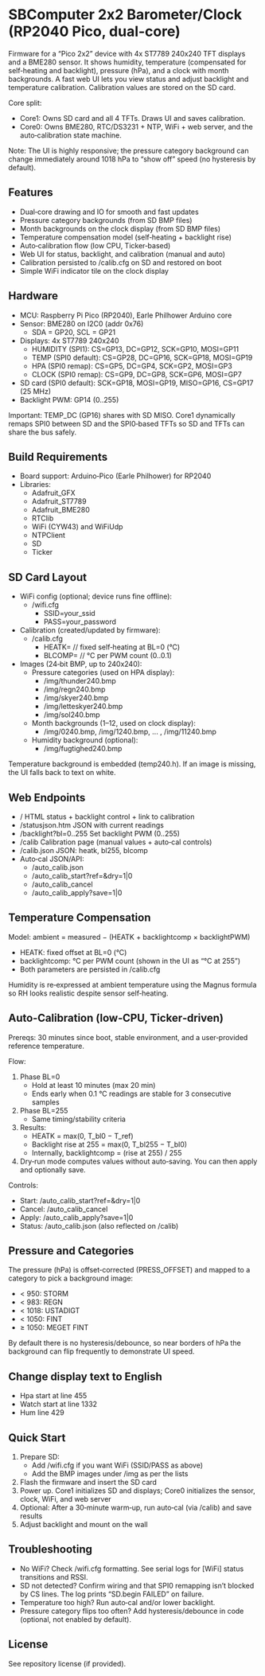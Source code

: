 # SBComputer 2x2 Barometer/Clock (RP2040 Pico, dual-core)

Firmware for a “Pico 2x2” device with 4x ST7789 240x240 TFT displays and a BME280 sensor. It shows humidity, temperature (compensated for self‑heating and backlight), pressure (hPa), and a clock with month backgrounds. A fast web UI lets you view status and adjust backlight and temperature calibration. Calibration values are stored on the SD card.

Core split:
- Core1: Owns SD card and all 4 TFTs. Draws UI and saves calibration.
- Core0: Owns BME280, RTC/DS3231 + NTP, WiFi + web server, and the auto‑calibration state machine.

Note: The UI is highly responsive; the pressure category background can change immediately around 1018 hPa to “show off” speed (no hysteresis by default).

## Features
- Dual‑core drawing and IO for smooth and fast updates
- Pressure category backgrounds (from SD BMP files)
- Month backgrounds on the clock display (from SD BMP files)
- Temperature compensation model (self‑heating + backlight rise)
- Auto‑calibration flow (low CPU, Ticker‑based)
- Web UI for status, backlight, and calibration (manual and auto)
- Calibration persisted to /calib.cfg on SD and restored on boot
- Simple WiFi indicator tile on the clock display

## Hardware
- MCU: Raspberry Pi Pico (RP2040), Earle Philhower Arduino core
- Sensor: BME280 on I2C0 (addr 0x76)
  - SDA = GP20, SCL = GP21
- Displays: 4x ST7789 240x240
  - HUMIDITY (SPI1): CS=GP13, DC=GP12, SCK=GP10, MOSI=GP11
  - TEMP (SPI0 default): CS=GP28, DC=GP16, SCK=GP18, MOSI=GP19
  - HPA (SPI0 remap): CS=GP5,  DC=GP4,  SCK=GP2,  MOSI=GP3
  - CLOCK (SPI0 remap): CS=GP9, DC=GP8,  SCK=GP6,  MOSI=GP7
- SD card (SPI0 default): SCK=GP18, MOSI=GP19, MISO=GP16, CS=GP17 (25 MHz)
- Backlight PWM: GP14 (0..255)

Important: TEMP_DC (GP16) shares with SD MISO. Core1 dynamically remaps SPI0 between SD and the SPI0‑based TFTs so SD and TFTs can share the bus safely.

## Build Requirements
- Board support: Arduino‑Pico (Earle Philhower) for RP2040
- Libraries:
  - Adafruit_GFX
  - Adafruit_ST7789
  - Adafruit_BME280
  - RTClib
  - WiFi (CYW43) and WiFiUdp
  - NTPClient
  - SD
  - Ticker

## SD Card Layout
- WiFi config (optional; device runs fine offline):
  - /wifi.cfg
    - SSID=your_ssid
    - PASS=your_password
- Calibration (created/updated by firmware):
  - /calib.cfg
    - HEATK=<float>         // fixed self‑heating at BL=0 (°C)
    - BLCOMP=<float>        // °C per PWM count (0..0.1)
- Images (24‑bit BMP, up to 240x240):
  - Pressure categories (used on HPA display):
    - /img/thunder240.bmp
    - /img/regn240.bmp
    - /img/skyer240.bmp
    - /img/letteskyer240.bmp
    - /img/sol240.bmp
  - Month backgrounds (1–12, used on clock display):
    - /img/0240.bmp, /img/1240.bmp, ... , /img/11240.bmp
  - Humidity background (optional):
    - /img/fugtighed240.bmp

Temperature background is embedded (temp240.h). If an image is missing, the UI falls back to text on white.

## Web Endpoints
- /                         HTML status + backlight control + link to calibration
- /statusjson.htm           JSON with current readings
- /backlight?bl=0..255      Set backlight PWM (0..255)
- /calib                    Calibration page (manual values + auto‑cal controls)
- /calib.json               JSON: heatk, bl255, blcomp
- Auto‑cal JSON/API:
  - /auto_calib.json
  - /auto_calib_start?ref=<C>&dry=1|0
  - /auto_calib_cancel
  - /auto_calib_apply?save=1|0

## Temperature Compensation
Model:
ambient = measured − (HEATK + backlightcomp × backlightPWM)

- HEATK: fixed offset at BL=0 (°C)
- backlightcomp: °C per PWM count (shown in the UI as “°C at 255”)
- Both parameters are persisted in /calib.cfg

Humidity is re‑expressed at ambient temperature using the Magnus formula so RH looks realistic despite sensor self‑heating.

## Auto‑Calibration (low‑CPU, Ticker‑driven)
Prereqs: 30 minutes since boot, stable environment, and a user‑provided reference temperature.

Flow:
1) Phase BL=0
   - Hold at least 10 minutes (max 20 min)
   - Ends early when 0.1 °C readings are stable for 3 consecutive samples
2) Phase BL=255
   - Same timing/stability criteria
3) Results:
   - HEATK = max(0, T_bl0 − T_ref)
   - Backlight rise at 255 = max(0, T_bl255 − T_bl0)
   - Internally, backlightcomp = (rise at 255) / 255
4) Dry‑run mode computes values without auto‑saving. You can then apply and optionally save.

Controls:
- Start: /auto_calib_start?ref=<C>&dry=1|0
- Cancel: /auto_calib_cancel
- Apply:  /auto_calib_apply?save=1|0
- Status: /auto_calib.json (also reflected on /calib)

## Pressure and Categories
The pressure (hPa) is offset‑corrected (PRESS_OFFSET) and mapped to a category to pick a background image:
- < 950: STORM
- < 983: REGN
- < 1018: USTADIGT
- < 1050: FINT
- ≥ 1050: MEGET FINT

By default there is no hysteresis/debounce, so near borders of hPa the background can flip frequently to demonstrate UI speed.

## Change display text to English
- Hpa start at line 455
- Watch start at line 1332
- Hum line 429

## Quick Start
1) Prepare SD:
   - Add /wifi.cfg if you want WiFi (SSID/PASS as above)
   - Add the BMP images under /img as per the lists
2) Flash the firmware and insert the SD card
3) Power up. Core1 initializes SD and displays; Core0 initializes the sensor, clock, WiFi, and web server
4) Optional: After a 30‑minute warm‑up, run auto‑cal (via /calib) and save results
5) Adjust backlight and mount on the wall

## Troubleshooting
- No WiFi? Check /wifi.cfg formatting. See serial logs for [WiFi] status transitions and RSSI.
- SD not detected? Confirm wiring and that SPI0 remapping isn’t blocked by CS lines. The log prints “SD.begin FAILED” on failure.
- Temperature too high? Run auto‑cal and/or lower backlight.
- Pressure category flips too often? Add hysteresis/debounce in code (optional, not enabled by default).

## License
See repository license (if provided).
